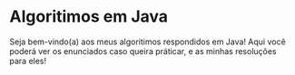 # Algoritimos em Java
Seja bem-vindo(a) aos meus algoritimos respondidos em Java! Aqui você poderá ver os enunciados caso queira práticar, e as minhas resoluções para eles!
